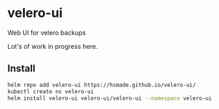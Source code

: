# velero-ui
Web UI for velero backups

Lot's of work in progress here.

## Install
```bash
helm repo add velero-ui https://hsmade.github.io/velero-ui/
kubectl create ns velero-ui
helm install velero-ui velero-ui/velero-ui --namespace velero-ui
```
